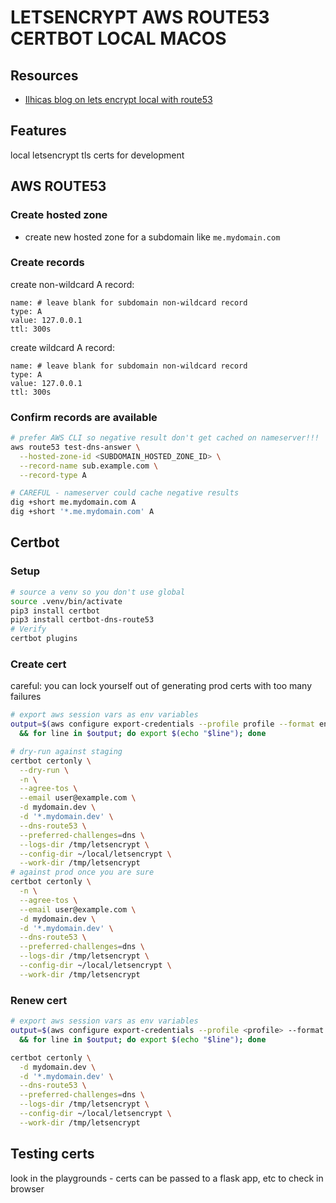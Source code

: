 # LETSENCRYPT AWS ROUTE53 CERTBOT LOCAL MACOS

## Resources
- [Ilhicas blog on lets encrypt local with route53](https://ilhicas.com/2023/02/17/Letsencrypt-localhost.html)

## Features
local letsencrypt tls certs for development

## AWS ROUTE53

### Create hosted zone
- create new hosted zone for a subdomain like `me.mydomain.com`

### Create records
create non-wildcard A record:
```
name: # leave blank for subdomain non-wildcard record
type: A
value: 127.0.0.1
ttl: 300s
```

create wildcard A record:
```
name: # leave blank for subdomain non-wildcard record
type: A
value: 127.0.0.1
ttl: 300s
```

### Confirm records are available
```bash
# prefer AWS CLI so negative result don't get cached on nameserver!!!
aws route53 test-dns-answer \
  --hosted-zone-id <SUBDOMAIN_HOSTED_ZONE_ID> \
  --record-name sub.example.com \
  --record-type A
```

```bash
# CAREFUL - nameserver could cache negative results
dig +short me.mydomain.com A
dig +short '*.me.mydomain.com' A
```

## Certbot

### Setup

```bash
# source a venv so you don't use global
source .venv/bin/activate
pip3 install certbot
pip3 install certbot-dns-route53
# Verify
certbot plugins
```

### Create cert
careful: you can lock yourself out of generating prod certs with too many failures

```bash
# export aws session vars as env variables
output=$(aws configure export-credentials --profile profile --format env-no-export) \
  && for line in $output; do export $(echo "$line"); done
```

```bash
# dry-run against staging
certbot certonly \
  --dry-run \
  -n \
  --agree-tos \
  --email user@example.com \
  -d mydomain.dev \
  -d '*.mydomain.dev' \
  --dns-route53 \
  --preferred-challenges=dns \
  --logs-dir /tmp/letsencrypt \
  --config-dir ~/local/letsencrypt \
  --work-dir /tmp/letsencrypt
# against prod once you are sure
certbot certonly \
  -n \
  --agree-tos \
  --email user@example.com \
  -d mydomain.dev \
  -d '*.mydomain.dev' \
  --dns-route53 \
  --preferred-challenges=dns \
  --logs-dir /tmp/letsencrypt \
  --config-dir ~/local/letsencrypt \
  --work-dir /tmp/letsencrypt
```

### Renew cert

```bash
# export aws session vars as env variables
output=$(aws configure export-credentials --profile <profile> --format env-no-export) \
  && for line in $output; do export $(echo "$line"); done
```

```bash
certbot certonly \
  -d mydomain.dev \
  -d '*.mydomain.dev' \
  --dns-route53 \
  --preferred-challenges=dns \
  --logs-dir /tmp/letsencrypt \
  --config-dir ~/local/letsencrypt \
  --work-dir /tmp/letsencrypt
```

## Testing certs
look in the playgrounds - certs can be passed to a flask app, etc to check in browser
